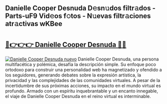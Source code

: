 ## Danielle Cooper Desnuda D𝚎sn𝚞dos filtr𝚊dos - Parts-uF9 Vid𝚎os f𝚘tos - N𝚞evas filtr𝚊ciones atr𝚊ctivas wKBee

# <h2><a href="http://mbd2qsg.tromn.icu/?c=Danielle+Cooper+Desnuda">🔗👉👉👉 Danielle Cooper Desnuda 🔗🔗</a></h2>

[![Danielle Cooper Desnuda nuevo](https://i.imgur.com/pEAQMta.gif)](http://mbd2qsg.tromn.icu/?c=Danielle+Cooper+Desnuda)
Danielle Cooper Desnuda, una persona multifacética y polémica, desafía la descripción simple. Su enfoque poco ortodoxo para construir una personalidad web ha magnetizado y ofendido a los seguidores, generando debates sobre la expresión artística, la privacidad y las complejidades de las comunidades virtuales. A pesar de la incertidumbre de sus próximas acciones, su impacto en el mundo virtual es profundo. Armado con un espíritu inquebrantable y un encanto innegable, el viaje de Danielle Cooper Desnuda en el reino virtual es interminable.
